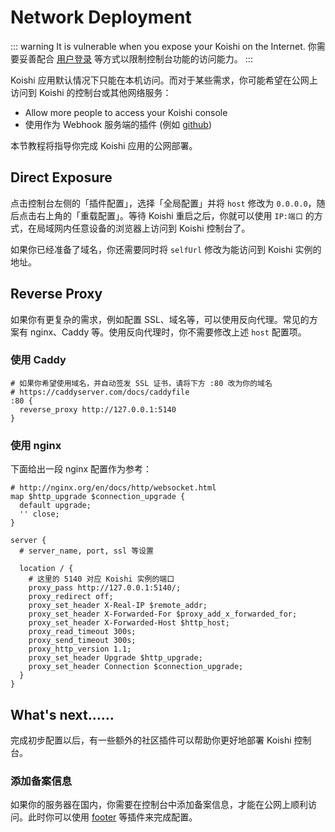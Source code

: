 # Network Deployment

::: warning
It is vulnerable when you expose your Koishi on the Internet. 你需要妥善配合 [用户登录](../usage/platform.md#控制台登录) 等方式以限制控制台功能的访问能力。
:::

Koishi 应用默认情况下只能在本机访问。而对于某些需求，你可能希望在公网上访问到 Koishi 的控制台或其他网络服务：

- Allow more people to access your Koishi console
- 使用作为 Webhook 服务端的插件 (例如 [github](https://github.koishi.chat))

本节教程将指导你完成 Koishi 应用的公网部署。

## Direct Exposure

点击控制台左侧的「插件配置」，选择「全局配置」并将 `host` 修改为 `0.0.0.0`，随后点击右上角的「重载配置」。等待 Koishi 重启之后，你就可以使用 `IP:端口` 的方式，在局域网内任意设备的浏览器上访问到 Koishi 控制台了。

如果你已经准备了域名，你还需要同时将 `selfUrl` 修改为能访问到 Koishi 实例的地址。

## Reverse Proxy

如果你有更复杂的需求，例如配置 SSL、域名等，可以使用反向代理。常见的方案有 nginx、Caddy 等。使用反向代理时，你不需要修改上述 `host` 配置项。

### 使用 Caddy

```text
# 如果你希望使用域名，并自动签发 SSL 证书，请将下方 :80 改为你的域名
# https://caddyserver.com/docs/caddyfile
:80 {
  reverse_proxy http://127.0.0.1:5140
}
```

### 使用 nginx

下面给出一段 nginx 配置作为参考：

```text
# http://nginx.org/en/docs/http/websocket.html
map $http_upgrade $connection_upgrade {
  default upgrade;
  '' close;
}

server {
  # server_name, port, ssl 等设置

  location / {
    # 这里的 5140 对应 Koishi 实例的端口
    proxy_pass http://127.0.0.1:5140/;
    proxy_redirect off;
    proxy_set_header X-Real-IP $remote_addr;
    proxy_set_header X-Forwarded-For $proxy_add_x_forwarded_for;
    proxy_set_header X-Forwarded-Host $http_host;
    proxy_read_timeout 300s;
    proxy_send_timeout 300s;
    proxy_http_version 1.1;
    proxy_set_header Upgrade $http_upgrade;
    proxy_set_header Connection $connection_upgrade;
  }
}
```

## What's next……

完成初步配置以后，有一些额外的社区插件可以帮助你更好地部署 Koishi 控制台。

### 添加备案信息

如果你的服务器在国内，你需要在控制台中添加备案信息，才能在公网上顺利访问。此时你可以使用 [footer](https://github.com/koishijs/koishi-plugin-footer) 等插件来完成配置。
